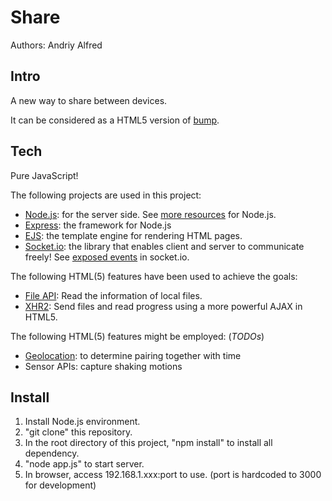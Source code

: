 Share
======

Authors: Andriy
         Alfred


## Intro

A new way to share between devices.

It can be considered as a HTML5 version of [bump][bump].

[bump]: https://bu.mp/

## Tech

Pure JavaScript!

The following projects are used in this project:

* [Node.js][nodejs]: for the server side. See [more resources][nodejs resources] for Node.js.
* [Express][express]: the framework for Node.js
* [EJS][ejs]: the template engine for rendering HTML pages.
* [Socket.io][socket.io]: the library that enables client and server to communicate freely! See [exposed events][socket.io events] in socket.io.


The following HTML(5) features have been used to achieve the goals:

* [File API][file]: Read the information of local files.
* [XHR2][xhr2]: Send files and read progress using a more powerful AJAX in HTML5.


The following HTML(5) features might be employed: (*TODOs*)
* [Geolocation][geo]: to determine pairing together with time
* Sensor APIs: capture shaking motions


[nodejs]: http://nodejs.org
[nodejs resources]: http://www.nodecloud.org/ 
[express]: http://expressjs.com/
[ejs]: http://embeddedjs.com/
[socket.io]: http://socket.io/
[socket.io events]: https://github.com/LearnBoost/socket.io/wiki/Exposed-events

[file]: http://www.html5rocks.com/en/tutorials/file/dndfiles/
[xhr2]: http://www.html5rocks.com/en/tutorials/file/xhr2/

[geo]: http://www.w3.org/TR/2012/PR-geolocation-API-20120510/


## Install

1. Install Node.js environment.
2. "git clone" this repository.
3. In the root directory of this project, "npm install" to install all dependency.
4. "node app.js" to start server.
5. In browser, access 192.168.1.xxx:port to use. (port is hardcoded to 3000 for development)

